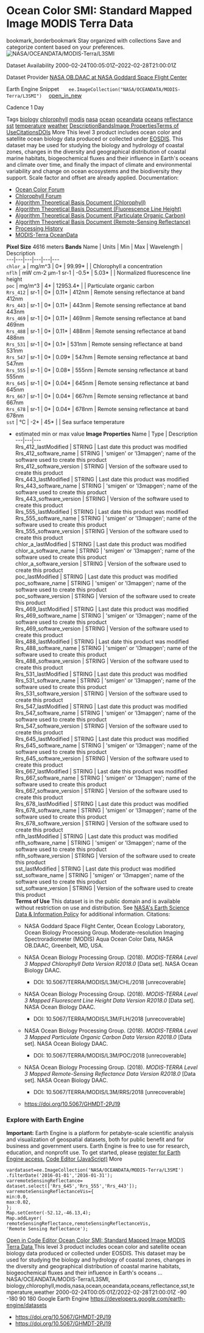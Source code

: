  
#  Ocean Color SMI: Standard Mapped Image MODIS Terra Data 
bookmark_borderbookmark Stay organized with collections  Save and categorize content based on your preferences. 
![NASA/OCEANDATA/MODIS-Terra/L3SMI](https://developers.google.com/earth-engine/datasets/images/NASA/NASA_OCEANDATA_MODIS-Terra_L3SMI_sample.png) 

Dataset Availability
    2000-02-24T00:05:01Z–2022-02-28T21:00:01Z 

Dataset Provider
     [ NASA OB.DAAC at NASA Goddard Space Flight Center ](https://oceancolor.gsfc.nasa.gov/) 

Earth Engine Snippet
     `    ee.ImageCollection("NASA/OCEANDATA/MODIS-Terra/L3SMI")   ` [ open_in_new ](https://code.earthengine.google.com/?scriptPath=Examples:Datasets/NASA/NASA_OCEANDATA_MODIS-Terra_L3SMI) 

Cadence
    1 Day 

Tags
     [biology](https://developers.google.com/earth-engine/datasets/tags/biology) [chlorophyll](https://developers.google.com/earth-engine/datasets/tags/chlorophyll) [modis](https://developers.google.com/earth-engine/datasets/tags/modis) [nasa](https://developers.google.com/earth-engine/datasets/tags/nasa) [ocean](https://developers.google.com/earth-engine/datasets/tags/ocean) [oceandata](https://developers.google.com/earth-engine/datasets/tags/oceandata) [oceans](https://developers.google.com/earth-engine/datasets/tags/oceans) [reflectance](https://developers.google.com/earth-engine/datasets/tags/reflectance) [sst](https://developers.google.com/earth-engine/datasets/tags/sst) [temperature](https://developers.google.com/earth-engine/datasets/tags/temperature) [weather](https://developers.google.com/earth-engine/datasets/tags/weather)
[Description](https://developers.google.com/earth-engine/datasets/catalog/NASA_OCEANDATA_MODIS-Terra_L3SMI#description)[Bands](https://developers.google.com/earth-engine/datasets/catalog/NASA_OCEANDATA_MODIS-Terra_L3SMI#bands)[Image Properties](https://developers.google.com/earth-engine/datasets/catalog/NASA_OCEANDATA_MODIS-Terra_L3SMI#image-properties)[Terms of Use](https://developers.google.com/earth-engine/datasets/catalog/NASA_OCEANDATA_MODIS-Terra_L3SMI#terms-of-use)[Citations](https://developers.google.com/earth-engine/datasets/catalog/NASA_OCEANDATA_MODIS-Terra_L3SMI#citations)[DOIs](https://developers.google.com/earth-engine/datasets/catalog/NASA_OCEANDATA_MODIS-Terra_L3SMI#dois) More
This level 3 product includes ocean color and satellite ocean biology data produced or collected under [EOSDIS](https://earthdata.nasa.gov/about).
This dataset may be used for studying the biology and hydrology of coastal zones, changes in the diversity and geographical distribution of coastal marine habitats, biogeochemical fluxes and their influence in Earth's oceans and climate over time, and finally the impact of climate and environmental variability and change on ocean ecosystems and the biodiversity they support.
Scale factor and offset are already applied.
Documentation:
  * [Ocean Color Forum](https://oceancolor.gsfc.nasa.gov/forum/oceancolor/forum_show.pl)
  * [Chlorophyll Forum](https://oceancolor.gsfc.nasa.gov/forum/oceancolor/forum_show.pl)
  * [Algorithm Theoretical Basis Document (Chlorophyll)](https://oceancolor.gsfc.nasa.gov/resources/atbd/chlor_a)
  * [Algorithm Theoretical Basis Document (Fluorescence Line Height)](https://oceancolor.gsfc.nasa.gov/resources/atbd/nflh)
  * [Algorithm Theoretical Basis Document (Particulate Organic Carbon)](https://oceancolor.gsfc.nasa.gov/resources/atbd/poc)
  * [Algorithm Theoretical Basis Document (Remote-Sensing Reflectance)](https://oceancolor.gsfc.nasa.gov/resources/atbd/rrs)
  * [Processing History](https://oceancolor.gsfc.nasa.gov/data/reprocessing/)
  * [MODIS-Terra OceanData](https://oceancolor.gsfc.nasa.gov/about/missions/terra/)


**Pixel Size** 4616 meters 
**Bands**
Name | Units | Min | Max | Wavelength | Description  
---|---|---|---|---|---  
`chlor_a` | mg/m^3 |  0*  |  99.99*  |  | Chlorophyll a concentration  
`nflh` | mW cm-2 μm-1 sr-1 |  -0.5*  |  5.03*  |  | Normalized fluorescence line height  
`poc` | mg/m^3 |  4*  |  12953.4*  |  | Particulate organic carbon  
`Rrs_412` | sr-1 |  0*  |  0.11*  | 412nm | Remote sensing reflectance at band 412nm  
`Rrs_443` | sr-1 |  0*  |  0.11*  | 443nm | Remote sensing reflectance at band 443nm  
`Rrs_469` | sr-1 |  0*  |  0.11*  | 469nm | Remote sensing reflectance at band 469nm  
`Rrs_488` | sr-1 |  0*  |  0.11*  | 488nm | Remote sensing reflectance at band 488nm  
`Rrs_531` | sr-1 |  0*  |  0.1*  | 531nm | Remote sensing reflectance at band 531nm  
`Rrs_547` | sr-1 |  0*  |  0.09*  | 547nm | Remote sensing reflectance at band 547nm  
`Rrs_555` | sr-1 |  0*  |  0.08*  | 555nm | Remote sensing reflectance at band 555nm  
`Rrs_645` | sr-1 |  0*  |  0.04*  | 645nm | Remote sensing reflectance at band 645nm  
`Rrs_667` | sr-1 |  0*  |  0.04*  | 667nm | Remote sensing reflectance at band 667nm  
`Rrs_678` | sr-1 |  0*  |  0.04*  | 678nm | Remote sensing reflectance at band 678nm  
`sst` | °C |  -2*  |  45*  |  | Sea surface temperature  
* estimated min or max value 
**Image Properties**
Name | Type | Description  
---|---|---  
Rrs_412_lastModified | STRING | Last date this product was modified  
Rrs_412_software_name | STRING | 'smigen' or 'l3mapgen'; name of the software used to create this product  
Rrs_412_software_version | STRING | Version of the software used to create this product  
Rrs_443_lastModified | STRING | Last date this product was modified  
Rrs_443_software_name | STRING | 'smigen' or 'l3mapgen'; name of the software used to create this product  
Rrs_443_software_version | STRING | Version of the software used to create this product  
Rrs_555_lastModified | STRING | Last date this product was modified  
Rrs_555_software_name | STRING | 'smigen' or 'l3mapgen'; name of the software used to create this product  
Rrs_555_software_version | STRING | Version of the software used to create this product  
chlor_a_lastModified | STRING | Last date this product was modified  
chlor_a_software_name | STRING | 'smigen' or 'l3mapgen'; name of the software used to create this product  
chlor_a_software_version | STRING | Version of the software used to create this product  
poc_lastModified | STRING | Last date this product was modified  
poc_software_name | STRING | 'smigen' or 'l3mapgen'; name of the software used to create this product  
poc_software_version | STRING | Version of the software used to create this product  
Rrs_469_lastModified | STRING | Last date this product was modified  
Rrs_469_software_name | STRING | 'smigen' or 'l3mapgen'; name of the software used to create this product  
Rrs_469_software_version | STRING | Version of the software used to create this product  
Rrs_488_lastModified | STRING | Last date this product was modified  
Rrs_488_software_name | STRING | 'smigen' or 'l3mapgen'; name of the software used to create this product  
Rrs_488_software_version | STRING | Version of the software used to create this product  
Rrs_531_lastModified | STRING | Last date this product was modified  
Rrs_531_software_name | STRING | 'smigen' or 'l3mapgen'; name of the software used to create this product  
Rrs_531_software_version | STRING | Version of the software used to create this product  
Rrs_547_lastModified | STRING | Last date this product was modified  
Rrs_547_software_name | STRING | 'smigen' or 'l3mapgen'; name of the software used to create this product  
Rrs_547_software_version | STRING | Version of the software used to create this product  
Rrs_645_lastModified | STRING | Last date this product was modified  
Rrs_645_software_name | STRING | 'smigen' or 'l3mapgen'; name of the software used to create this product  
Rrs_645_software_version | STRING | Version of the software used to create this product  
Rrs_667_lastModified | STRING | Last date this product was modified  
Rrs_667_software_name | STRING | 'smigen' or 'l3mapgen'; name of the software used to create this product  
Rrs_667_software_version | STRING | Version of the software used to create this product  
Rrs_678_lastModified | STRING | Last date this product was modified  
Rrs_678_software_name | STRING | 'smigen' or 'l3mapgen'; name of the software used to create this product  
Rrs_678_software_version | STRING | Version of the software used to create this product  
nflh_lastModified | STRING | Last date this product was modified  
nflh_software_name | STRING | 'smigen' or 'l3mapgen'; name of the software used to create this product  
nflh_software_version | STRING | Version of the software used to create this product  
sst_lastModified | STRING | Last date this product was modified  
sst_software_name | STRING | 'smigen' or 'l3mapgen'; name of the software used to create this product  
sst_software_version | STRING | Version of the software used to create this product  
**Terms of Use**
This dataset is in the public domain and is available without restriction on use and distribution. See [NASA's Earth Science Data & Information Policy](https://www.earthdata.nasa.gov/engage/open-data-services-and-software/data-and-information-policy) for additional information.
Citations:
  * NASA Goddard Space Flight Center, Ocean Ecology Laboratory, Ocean Biology Processing Group. Moderate-resolution Imaging Spectroradiometer (MODIS) Aqua Ocean Color Data, NASA OB.DAAC, Greenbelt, MD, USA.
  * NASA Ocean Biology Processing Group. (2018). _MODIS-TERRA Level 3 Mapped Chlorophyll Data Version R2018.0_ [Data set]. NASA Ocean Biology DAAC.
    * DOI: 10.5067/TERRA/MODIS/L3M/CHL/2018 [unrecoverable]
  * NASA Ocean Biology Processing Group. (2018). _MODIS-TERRA Level 3 Mapped Fluorescent Line Height Data Version R2018.0_ [Data set]. NASA Ocean Biology DAAC.
    * DOI: 10.5067/TERRA/MODIS/L3M/FLH/2018 [unrecoverable]
  * NASA Ocean Biology Processing Group. (2018). _MODIS-TERRA Level 3 Mapped Particulate Organic Carbon Data Version R2018.0_ [Data set]. NASA Ocean Biology DAAC.
    * DOI: 10.5067/TERRA/MODIS/L3M/POC/2018 [unrecoverable]
  * NASA Ocean Biology Processing Group. (2018). _MODIS-TERRA Level 3 Mapped Remote-Sensing Reflectance Data Version R2018.0_ [Data set]. NASA Ocean Biology DAAC.
    * DOI: 10.5067/TERRA/MODIS/L3M/RRS/2018 [unrecoverable]


  * [ https://doi.org/10.5067/GHMDT-2PJ19 ](https://doi.org/10.5067/GHMDT-2PJ19)


### Explore with Earth Engine
**Important:** Earth Engine is a platform for petabyte-scale scientific analysis and visualization of geospatial datasets, both for public benefit and for business and government users. Earth Engine is free to use for research, education, and nonprofit use. To get started, please [register for Earth Engine access.](https://console.cloud.google.com/earth-engine)
[Code Editor (JavaScript)](https://developers.google.com/earth-engine/datasets/catalog/NASA_OCEANDATA_MODIS-Terra_L3SMI#code-editor-javascript-sample) More
```
vardataset=ee.ImageCollection('NASA/OCEANDATA/MODIS-Terra/L3SMI')
.filterDate('2016-01-01','2016-01-31');
varremoteSensingReflectance=
dataset.select(['Rrs_645','Rrs_555','Rrs_443']);
varremoteSensingReflectanceVis={
min:0.0,
max:0.02,
};
Map.setCenter(-52.12,-46.13,4);
Map.addLayer(
remoteSensingReflectance,remoteSensingReflectanceVis,
'Remote Sensing Reflectance');
```
[ Open in Code Editor ](https://code.earthengine.google.com/?scriptPath=Examples:Datasets/NASA/NASA_OCEANDATA_MODIS-Terra_L3SMI)
[ Ocean Color SMI: Standard Mapped Image MODIS Terra Data ](https://developers.google.com/earth-engine/datasets/catalog/NASA_OCEANDATA_MODIS-Terra_L3SMI)
This level 3 product includes ocean color and satellite ocean biology data produced or collected under EOSDIS. This dataset may be used for studying the biology and hydrology of coastal zones, changes in the diversity and geographical distribution of coastal marine habitats, biogeochemical fluxes and their influence in Earth's oceans …
NASA/OCEANDATA/MODIS-Terra/L3SMI, biology,chlorophyll,modis,nasa,ocean,oceandata,oceans,reflectance,sst,temperature,weather 
2000-02-24T00:05:01Z/2022-02-28T21:00:01Z
-90 -180 90 180 
Google Earth Engine
https://developers.google.com/earth-engine/datasets
  * [ https://doi.org/10.5067/GHMDT-2PJ19 ](https://doi.org/https://oceancolor.gsfc.nasa.gov/)
  * [ https://doi.org/10.5067/GHMDT-2PJ19 ](https://doi.org/https://developers.google.com/earth-engine/datasets/catalog/NASA_OCEANDATA_MODIS-Terra_L3SMI)


